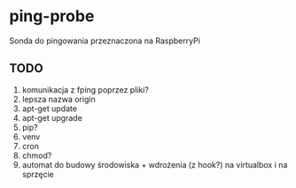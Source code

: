 # ping-probe
Sonda do pingowania przeznaczona na RaspberryPi

## TODO
1. komunikacja z fping poprzez pliki?
1. lepsza nazwa origin
1. apt-get update
1. apt-get upgrade
1. pip?
1. venv
1. cron
1. chmod?
1. automat do budowy środowiska + wdrożenia (z hook?) na virtualbox i na sprzęcie
